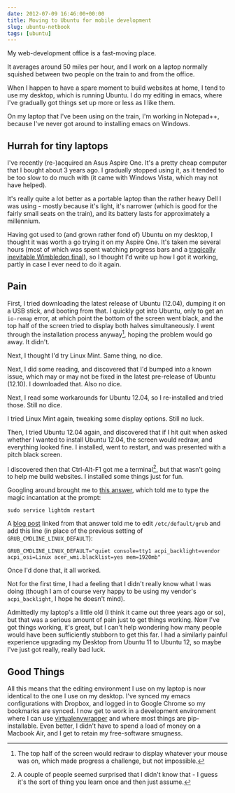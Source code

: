 ```yaml
---
date: 2012-07-09 16:46:00+00:00
title: Moving to Ubuntu for mobile development
slug: ubuntu-netbook
tags: [ubuntu]
---
```


My web-development office is a fast-moving place.

It averages around 50 miles per hour, and I work on a laptop normally
squished between two people on the train to and from the office.

When I happen to have a spare moment to build websites at home, I
tend to use my desktop, which is running Ubuntu. I do my editing in
emacs, where I've gradually got things set up more or less as I like
them.

<!-- more -->

On my laptop that I've been using on the train, I'm working in
Notepad++, because I've never got around to installing emacs on
Windows.


## Hurrah for tiny laptops


I've recently (re-)acquired an Asus Aspire One. It's a pretty cheap
computer that I bought about 3 years ago. I gradually stopped using
it, as it tended to be too slow to do much with (it came with Windows
Vista, which may not have helped).

It's really quite a lot better as a portable laptop than the rather
heavy Dell I was using - mostly because it's light, it's narrower
(which is good for the fairly small seats on the train), and its
battery lasts for approximately a millennium.

Having got used to (and grown rather fond of) Ubuntu on my desktop, I
thought it was worth a go trying it on my Aspire One. It's taken me
several hours (most of which was spent watching progress bars and a
[tragically inevitable Wimbledon
final](http://www.bbc.co.uk/sport/tennis/18757207)), so I thought I'd
write up how I got it working, partly in case I ever need to do it
again.


## Pain


First, I tried downloading the latest release of Ubuntu (12.04),
dumping it on a USB stick, and booting from that. I quickly got into
Ubuntu, only to get an `io-remap` error, at which point the bottom of
the screen went black, and the top half of the screen tried to
display both halves simultaneously. I went through the installation
process anyway[^1], hoping the problem would go away. It didn't.

Next, I thought I'd try Linux Mint. Same thing, no dice.

Next, I did some reading, and discovered that I'd bumped into a known
issue, which may or may not be fixed in the latest pre-release of
Ubuntu (12.10). I downloaded that. Also no dice.

Next, I read some workarounds for Ubuntu 12.04, so I re-installed and
tried those. Still no dice.

I tried Linux Mint again, tweaking some display options. Still no
luck.

Then, I tried Ubuntu 12.04 again, and discovered that if I hit quit
when asked whether I wanted to install Ubuntu 12.04, the screen would
redraw, and everything looked fine. I installed, went to restart, and
was presented with a pitch black screen.

I discovered then that Ctrl-Alt-F1 got me a terminal[^2], but that
wasn't going to help me build websites. I installed some things just
for fun.

Googling around brought me to [this
answer](http://askubuntu.com/a/130847), which told me to type the
magic incantation at the prompt:

```
sudo service lightdm restart
```

A [blog
post](http://blog.bodhizazen.net/linux/ubuntu-12-04-gma500-poulsbo-boot-options/)
linked from that answer told me to edit `/etc/default/grub` and add
this line (in place of the previous setting of
`GRUB_CMDLINE_LINUX_DEFAULT`):

```
GRUB_CMDLINE_LINUX_DEFAULT="quiet console=tty1 acpi_backlight=vendor acpi_osi=Linux acer_wmi.blacklist=yes mem=1920mb"
```

Once I'd done that, it all worked.

Not for the first time, I had a feeling that I didn't really know
what I was doing (though I am of course very happy to be using my
vendor's `acpi_backlight`, I hope he doesn't mind).

Admittedly my laptop's a little old (I think it came out three years
ago or so), but that was a serious amount of pain just to get things
working. Now I've got things working, it's great, but I can't help
wondering how many people would have been sufficiently stubborn to
get this far. I had a similarly painful experience upgrading my
Desktop from Ubuntu 11 to Ubuntu 12, so maybe I've just got really,
really bad luck.


## Good Things


All this means that the editing environment I use on my laptop is now
identical to the one I use on my desktop. I've synced my emacs
configurations with Dropbox, and logged in to Google Chrome so my
bookmarks are synced. I now get to work in a development environment
where I can use
[virtualenvwrapper](https://bitbucket.org/dhellmann/virtualenvwrapper)
and where most things are pip-installable. Even better, I didn't have
to spend a load of money on a Macbook Air, and I get to retain my
free-software smugness.

[^1]: The top half of the screen would redraw to display whatever
      your mouse was on, which made progress a challenge, but not
      impossible.

[^2]: A couple of people seemed surprised that I didn't know that - I
      guess it's the sort of thing you learn once and then just
      assume.
